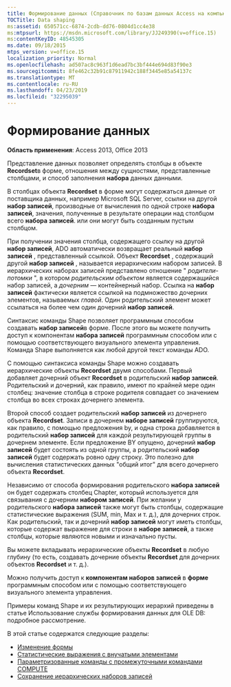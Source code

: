 ```yaml
---
title: Формирование данных (Справочник по базам данных Access на компьютере)
TOCTitle: Data shaping
ms:assetid: 650571cc-6874-2cdb-dd76-0804d1cc4e38
ms:mtpsurl: https://msdn.microsoft.com/library/JJ249390(v=office.15)
ms:contentKeyID: 48545305
ms.date: 09/18/2015
mtps_version: v=office.15
localization_priority: Normal
ms.openlocfilehash: ad507ac8c963f1d6ead7bc3bf444e694d83f90e3
ms.sourcegitcommit: 8fe462c32b91c87911942c188f3445e85a54137c
ms.translationtype: MT
ms.contentlocale: ru-RU
ms.lasthandoff: 04/23/2019
ms.locfileid: "32295039"
---
```

# <a name="data-shaping"></a>Формирование данных

**Область применения**: Access 2013, Office 2013

Представление данных позволяет определять столбцы в объекте **Recordset**в форме, отношения между сущностями, представленные столбцами, и способ заполнения **набора** данных данными.

В столбцах объекта **Recordset** в форме могут содержаться данные от поставщика данных, например Microsoft SQL Server, ссылки на другой **набор записей**, производные от вычисления по одной строке **набора записей**, значения, полученные в результате операции над столбцом всего **набора записей**. или они могут быть созданным пустым столбцом.

При получении значения столбца, содержащего ссылку на другой **набор записей**, ADO автоматически возвращает реальный **набор записей** , представленный ссылкой. Объект **Recordset** , содержащий другой **набор записей** , называется иерархическим набором записей. В иерархических наборах записей представлено отношение " *родители-потомки* ", в котором *родительским объектом* является содержащийся набор записей, а *дочерним* — контейнерный набор. Ссылка на **набор записей** фактически является ссылкой на подмножество дочерних элементов, называемых *главой*. Один родительский элемент может ссылаться на более чем один дочерний **набор записей**.

Синтаксис команды Shape позволяет программным способом создавать **набор записей**в форме. После этого вы можете получить доступ к компонентам **набора записей** программным способом или с помощью соответствующего визуального элемента управления. Команда Shape выполняется как любой другой текст команды ADO.

С помощью синтаксиса команды Shape можно создавать иерархические объекты **Recordset** двумя способами. Первый добавляет дочерний объект **Recordset** в родительский **набор записей**. Родительский и дочерний, как правило, имеют по крайней мере один столбец: значение столбца в строке родителя совпадает со значением столбца во всех строках дочернего элемента.

Второй способ создает родительский **набор записей** из дочернего объекта **Recordset**. Записи в дочернем **наборе записей** группируются, как правило, с помощью предложения by, и одна строка добавляется в родительский **набор записей** для каждой результирующей группы в дочернем элементе. Если предложение BY опущено, дочерний **набор записей** будет состоять из одной группы, а родительский **набор записей** будет содержать ровно одну строку. Это полезно для вычисления статистических данных "общий итог" для всего дочернего объекта **Recordset**.

Независимо от способа формирования родительского **набора записей** он будет содержать столбец Chapter, который используется для связывания с дочерним **набором записей**. При желании у родительского **набора записей** также могут быть столбцы, содержащие статистические выражения (SUM, min, Max и т. д.), для дочерних строк. Как родительский, так и дочерний **набор записей** могут иметь столбцы, которые содержат выражение для строки в **наборе записей**, а также столбцы, которые являются новыми и изначально пусты.

Вы можете вкладывать иерархические объекты **Recordset** в любую глубину (то есть, создавать дочерние объекты **Recordset** для дочерних объектов **Recordset** и т. д.).

Можно получить доступ к **компонентам наборов записей** в **форме** программным способом или с помощью соответствующего визуального элемента управления.

Примеры команд Shape и их результирующих иерархий приведены в статье Использование службы формирования данных для OLE DB: подробное рассмотрение.

В этой статье содержатся следующие разделы:

- [Изменение формы](reshaping.md)
- [Статистические выражения с внучатыми элементами](grandchild-aggregates.md)
- [Параметризованные команды с промежуточными командами COMPUTE](parameterized-commands-with-intervening-compute-commands.md)
- [Сохранение иерархических наборов записей](persisting-hierarchical-recordsets.md)
